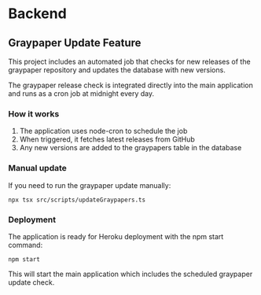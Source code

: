 # Backend

## Graypaper Update Feature

This project includes an automated job that checks for new releases of the graypaper repository and updates the database with new versions.

The graypaper release check is integrated directly into the main application and runs as a cron job at midnight every day.

### How it works

1. The application uses node-cron to schedule the job
2. When triggered, it fetches latest releases from GitHub
3. Any new versions are added to the graypapers table in the database

### Manual update

If you need to run the graypaper update manually:

```
npx tsx src/scripts/updateGraypapers.ts
```

### Deployment

The application is ready for Heroku deployment with the npm start command:

```
npm start
```

This will start the main application which includes the scheduled graypaper update check. 